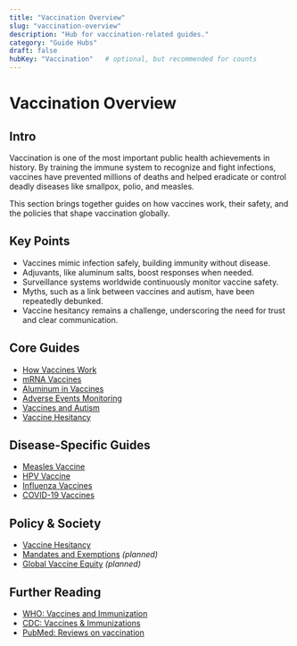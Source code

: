 ```yaml
---
title: "Vaccination Overview"
slug: "vaccination-overview"
description: "Hub for vaccination-related guides."
category: "Guide Hubs"
draft: false
hubKey: "Vaccination"   # optional, but recommended for counts
---
```



# Vaccination Overview

## Intro
Vaccination is one of the most important public health achievements in history. By training the immune system to recognize and fight infections, vaccines have prevented millions of deaths and helped eradicate or control deadly diseases like smallpox, polio, and measles.  

This section brings together guides on how vaccines work, their safety, and the policies that shape vaccination globally.

## Key Points
- Vaccines mimic infection safely, building immunity without disease.  
- Adjuvants, like aluminum salts, boost responses when needed.  
- Surveillance systems worldwide continuously monitor vaccine safety.  
- Myths, such as a link between vaccines and autism, have been repeatedly debunked.  
- Vaccine hesitancy remains a challenge, underscoring the need for trust and clear communication.  

## Core Guides
- [How Vaccines Work](/guides/how-vaccines-work)  
- [mRNA Vaccines](/guides/mrna-vaccines)  
- [Aluminum in Vaccines](/guides/aluminum-in-vaccines)  
- [Adverse Events Monitoring](/guides/adverse-events-monitoring)  
- [Vaccines and Autism](/guides/vaccines-and-autism)  
- [Vaccine Hesitancy](/guides/vaccine-hesitancy)  

## Disease-Specific Guides
- [Measles Vaccine](/guides/measles-vaccine)  
- [HPV Vaccine](/guides/hpv-vaccine)  
- [Influenza Vaccines](/guides/influenza-vaccines)  
- [COVID-19 Vaccines](/guides/covid-19-vaccines)  

## Policy & Society
- [Vaccine Hesitancy](/guides/vaccine-hesitancy)  
- [Mandates and Exemptions](/guides/mandates-and-exemptions) *(planned)*  
- [Global Vaccine Equity](/guides/global-vaccine-equity) *(planned)*  

## Further Reading
- [WHO: Vaccines and Immunization](https://www.who.int/health-topics/vaccines-and-immunization)  
- [CDC: Vaccines & Immunizations](https://www.cdc.gov/vaccines/index.html)  
- [PubMed: Reviews on vaccination](https://pubmed.ncbi.nlm.nih.gov/?term=vaccination+review)  
